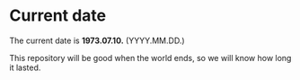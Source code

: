 # Current date

The current date is **1973.07.10.** (YYYY.MM.DD.)

This repository will be good when the world ends, so we will know how long it lasted.
